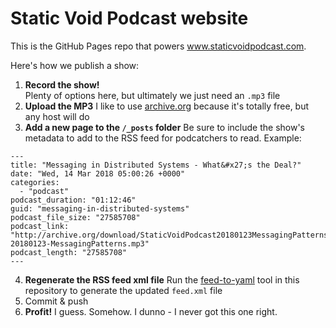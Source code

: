 # Static Void Podcast website

This is the GitHub Pages repo that powers www.staticvoidpodcast.com.

Here's how we publish a show:

1. **Record the show!**  
  Plenty of options here, but ultimately we just need an `.mp3` file
2. **Upload the MP3** 
  I like to use [archive.org](https://archive.org) because it's totally free, but any host will do
3. **Add a new page to the `/_posts` folder**
  Be sure to include the show's metadata to add to the RSS feed for podcatchers to read.  Example:
  ```
  ---
  title: "Messaging in Distributed Systems - What&#x27;s the Deal?"
  date: "Wed, 14 Mar 2018 05:00:26 +0000"
  categories: 
    - "podcast"
  podcast_duration: "01:12:46"
  guid: "messaging-in-distributed-systems"
  podcast_file_size: "27585708"
  podcast_link: "http://archive.org/download/StaticVoidPodcast20180123MessagingPatterns/StaticVoidPodcast-20180123-MessagingPatterns.mp3"
  podcast_length: "27585708"
  ---
  ```
4. **Regenerate the RSS feed xml file**
  Run the [feed-to-yaml](https://github.com/jchadwick/staticvoidpodcast/tree/feed-to-yaml) tool in this repository to generate the updated `feed.xml` file
5. Commit & push
6. **Profit!**  I guess.  Somehow.  I dunno - I never got this one right.
